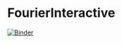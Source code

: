 # FourierInteractive

[![Binder](https://mybinder.org/badge_logo.svg)](https://mybinder.org/v2/gh/nickmccullen/FourierInteractive/HEAD)
